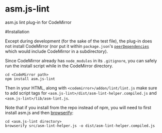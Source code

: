 # asm.js-lint

asm.js lint plug-in for CodeMirror

#Installation

Except during development (for the sake of the test file), the plug-in does
not install CodeMirror (nor put it within `package.json`'s
[`peerDependencies`](http://blog.nodejs.org/2013/02/07/peer-dependencies/)
which would include CodeMirror in a subdirectory).

Since CodeMirror already has `node_modules` in its `.gitignore`, you can
safely run the install script while in the CodeMirror directory.

```
cd <CodeMirror path>
npm install asm.js-lint
```

Then in your HTML, along with `<codemirror>/addon/lint/lint.js` make
sure to add script tags for `<asm.js-lint>/dist/asm-lint-helper.compiled.js`
and `<asm.js-lint>/lib/asm-lint.js`.

Note that if you install from the repo instead of npm, you will need to
first install asm.js and then
[browserify](http://browserify.org/):

```
cd <asm.js-lint directory>
browserify src/asm-lint-helper.js -o dist/asm-lint-helper.compiled.js
```
